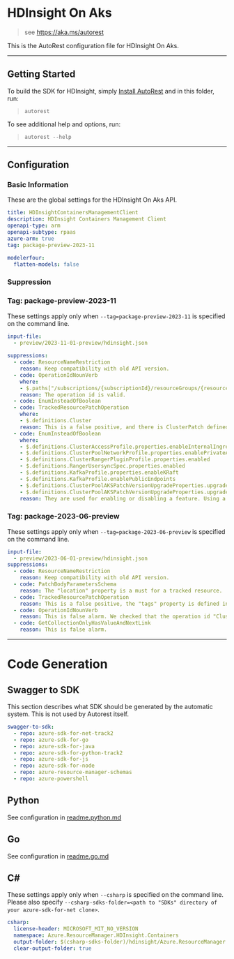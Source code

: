 # HDInsight On Aks

> see https://aka.ms/autorest

This is the AutoRest configuration file for HDInsight On Aks.

---

## Getting Started

To build the SDK for HDInsight, simply [Install AutoRest](https://aka.ms/autorest/install) and in this folder, run:

> `autorest`

To see additional help and options, run:

> `autorest --help`

---

## Configuration

### Basic Information

These are the global settings for the HDInsight On Aks API.

``` yaml
title: HDInsightContainersManagementClient
description: HDInsight Containers Management Client
openapi-type: arm
openapi-subtype: rpaas
azure-arm: true
tag: package-preview-2023-11
```

``` yaml
modelerfour:
  flatten-models: false
```

### Suppression


### Tag: package-preview-2023-11

These settings apply only when `--tag=package-preview-2023-11` is specified on the command line.

```yaml $(tag) == 'package-preview-2023-11'
input-file:
  - preview/2023-11-01-preview/hdinsight.json
  
suppressions:
  - code: ResourceNameRestriction
    reason: Keep compatibility with old API version.
  - code: OperationIdNounVerb
    where: 
    - $.paths["/subscriptions/{subscriptionId}/resourceGroups/{resourceGroupName}/providers/Microsoft.HDInsight/clusterpools/{clusterPoolName}/clusters"].get.operationId
    reason: The operation id is valid.
  - code: EnumInsteadOfBoolean
  - code: TrackedResourcePatchOperation
    where: 
    - $.definitions.Cluster
    reason: This is a false positive, and there is ClusterPatch defined for patching cluster.
  - code: EnumInsteadOfBoolean
    where: 
    - $.definitions.ClusterAccessProfile.properties.enableInternalIngress
    - $.definitions.ClusterPoolNetworkProfile.properties.enablePrivateApiServer
    - $.definitions.ClusterRangerPluginProfile.properties.enabled
    - $.definitions.RangerUsersyncSpec.properties.enabled
    - $.definitions.KafkaProfile.properties.enableKRaft
    - $.definitions.KafkaProfile.enablePublicEndpoints
    - $.definitions.ClusterPoolAKSPatchVersionUpgradeProperties.upgradeClusterPool
    - $.definitions.ClusterPoolAKSPatchVersionUpgradeProperties.upgradeAllClusterNodes
    reason: They are used for enabling or disabling a feature. Using a boolean type is more user friendly, and they will be not extended to other values.
```

### Tag: package-2023-06-preview
These settings apply only when `--tag=package-2023-06-preview` is specified on the command line.

```yaml $(tag) == 'package-2023-06-preview'
input-file:
  - preview/2023-06-01-preview/hdinsight.json
suppressions:
  - code: ResourceNameRestriction
    reason: Keep compatibility with old API version.
  - code: PatchBodyParametersSchema
    reason: The "location" property is a must for a tracked resource.
  - code: TrackedResourcePatchOperation
    reason: This is a false positive, the "tags" property is defined in TrackedResource.
  - code: OperationIdNounVerb
    reason: This is false alarm. We checked that the operation id "Clusters_ListByClusterPoolName" is correct.
  - code: GetCollectionOnlyHasValueAndNextLink
    reason: This is false alarm.
```

---

# Code Generation

## Swagger to SDK

This section describes what SDK should be generated by the automatic system.
This is not used by Autorest itself.

``` yaml $(swagger-to-sdk)
swagger-to-sdk:
  - repo: azure-sdk-for-net-track2
  - repo: azure-sdk-for-go
  - repo: azure-sdk-for-java
  - repo: azure-sdk-for-python-track2
  - repo: azure-sdk-for-js
  - repo: azure-sdk-for-node
  - repo: azure-resource-manager-schemas
  - repo: azure-powershell
```

## Python

See configuration in [readme.python.md](./readme.python.md)

## Go

See configuration in [readme.go.md](./readme.go.md)

## C#

These settings apply only when `--csharp` is specified on the command line.
Please also specify `--csharp-sdks-folder=<path to "SDKs" directory of your azure-sdk-for-net clone>`.

``` yaml $(csharp)
csharp:
  license-header: MICROSOFT_MIT_NO_VERSION
  namespace: Azure.ResourceManager.HDInsight.Containers
  output-folder: $(csharp-sdks-folder)/hdinsight/Azure.ResourceManager.HDInsight.Containers/src/Generated
  clear-output-folder: true
```

